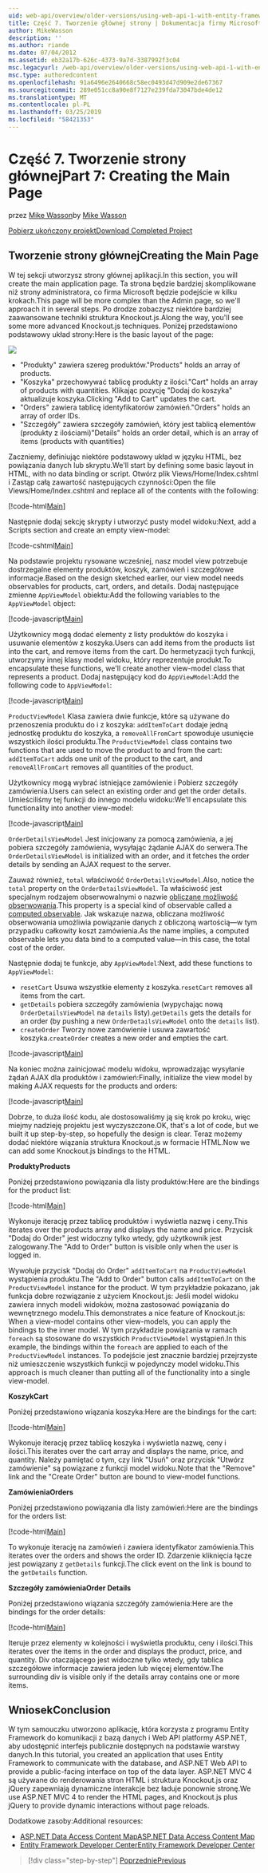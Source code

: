 ```yaml
---
uid: web-api/overview/older-versions/using-web-api-1-with-entity-framework-5/using-web-api-with-entity-framework-part-7
title: Część 7. Tworzenie głównej strony | Dokumentacja firmy Microsoft
author: MikeWasson
description: ''
ms.author: riande
ms.date: 07/04/2012
ms.assetid: eb32a17b-626c-4373-9a7d-3387992f3c04
msc.legacyurl: /web-api/overview/older-versions/using-web-api-1-with-entity-framework-5/using-web-api-with-entity-framework-part-7
msc.type: authoredcontent
ms.openlocfilehash: 91a6496e2640668c58ec0493d47d909e2de67367
ms.sourcegitcommit: 289e051cc8a90e8f7127e239fda73047bde4de12
ms.translationtype: MT
ms.contentlocale: pl-PL
ms.lasthandoff: 03/25/2019
ms.locfileid: "58421353"
---
```

<a name="part-7-creating-the-main-page"></a><span data-ttu-id="edcd6-102">Część 7. Tworzenie strony głównej</span><span class="sxs-lookup"><span data-stu-id="edcd6-102">Part 7: Creating the Main Page</span></span>
====================
<span data-ttu-id="edcd6-103">przez [Mike Wasson](https://github.com/MikeWasson)</span><span class="sxs-lookup"><span data-stu-id="edcd6-103">by [Mike Wasson](https://github.com/MikeWasson)</span></span>

[<span data-ttu-id="edcd6-104">Pobierz ukończony projekt</span><span class="sxs-lookup"><span data-stu-id="edcd6-104">Download Completed Project</span></span>](http://code.msdn.microsoft.com/ASP-NET-Web-API-with-afa30545)

## <a name="creating-the-main-page"></a><span data-ttu-id="edcd6-105">Tworzenie strony głównej</span><span class="sxs-lookup"><span data-stu-id="edcd6-105">Creating the Main Page</span></span>

<span data-ttu-id="edcd6-106">W tej sekcji utworzysz strony głównej aplikacji.</span><span class="sxs-lookup"><span data-stu-id="edcd6-106">In this section, you will create the main application page.</span></span> <span data-ttu-id="edcd6-107">Ta strona będzie bardziej skomplikowane niż strony administratora, co firma Microsoft będzie podejście w kilku krokach.</span><span class="sxs-lookup"><span data-stu-id="edcd6-107">This page will be more complex than the Admin page, so we'll approach it in several steps.</span></span> <span data-ttu-id="edcd6-108">Po drodze zobaczysz niektóre bardziej zaawansowane techniki struktura Knockout.js.</span><span class="sxs-lookup"><span data-stu-id="edcd6-108">Along the way, you'll see some more advanced Knockout.js techniques.</span></span> <span data-ttu-id="edcd6-109">Poniżej przedstawiono podstawowy układ strony:</span><span class="sxs-lookup"><span data-stu-id="edcd6-109">Here is the basic layout of the page:</span></span>

![](using-web-api-with-entity-framework-part-7/_static/image1.png)

- <span data-ttu-id="edcd6-110">"Produkty" zawiera szereg produktów.</span><span class="sxs-lookup"><span data-stu-id="edcd6-110">"Products" holds an array of products.</span></span>
- <span data-ttu-id="edcd6-111">"Koszyka" przechowywać tablicę produkty z ilości.</span><span class="sxs-lookup"><span data-stu-id="edcd6-111">"Cart" holds an array of products with quantities.</span></span> <span data-ttu-id="edcd6-112">Klikając pozycję "Dodaj do koszyka" aktualizuje koszyka.</span><span class="sxs-lookup"><span data-stu-id="edcd6-112">Clicking "Add to Cart" updates the cart.</span></span>
- <span data-ttu-id="edcd6-113">"Orders" zawiera tablicę identyfikatorów zamówień.</span><span class="sxs-lookup"><span data-stu-id="edcd6-113">"Orders" holds an array of order IDs.</span></span>
- <span data-ttu-id="edcd6-114">"Szczegóły" zawiera szczegóły zamówień, który jest tablicą elementów (produkty z ilościami)</span><span class="sxs-lookup"><span data-stu-id="edcd6-114">"Details" holds an order detail, which is an array of items (products with quantities)</span></span>

<span data-ttu-id="edcd6-115">Zaczniemy, definiując niektóre podstawowy układ w języku HTML, bez powiązania danych lub skryptu.</span><span class="sxs-lookup"><span data-stu-id="edcd6-115">We'll start by defining some basic layout in HTML, with no data binding or script.</span></span> <span data-ttu-id="edcd6-116">Otwórz plik Views/Home/Index.cshtml i Zastąp całą zawartość następujących czynności:</span><span class="sxs-lookup"><span data-stu-id="edcd6-116">Open the file Views/Home/Index.cshtml and replace all of the contents with the following:</span></span>

[!code-html[Main](using-web-api-with-entity-framework-part-7/samples/sample1.html)]

<span data-ttu-id="edcd6-117">Następnie dodaj sekcję skrypty i utworzyć pusty model widoku:</span><span class="sxs-lookup"><span data-stu-id="edcd6-117">Next, add a Scripts section and create an empty view-model:</span></span>

[!code-cshtml[Main](using-web-api-with-entity-framework-part-7/samples/sample2.cshtml)]

<span data-ttu-id="edcd6-118">Na podstawie projektu rysowane wcześniej, nasz model view potrzebuje dostrzegalne elementy produktów, koszyk, zamówień i szczegółowe informacje.</span><span class="sxs-lookup"><span data-stu-id="edcd6-118">Based on the design sketched earlier, our view model needs observables for products, cart, orders, and details.</span></span> <span data-ttu-id="edcd6-119">Dodaj następujące zmienne `AppViewModel` obiektu:</span><span class="sxs-lookup"><span data-stu-id="edcd6-119">Add the following variables to the `AppViewModel` object:</span></span>

[!code-javascript[Main](using-web-api-with-entity-framework-part-7/samples/sample3.js)]

<span data-ttu-id="edcd6-120">Użytkownicy mogą dodać elementy z listy produktów do koszyka i usuwanie elementów z koszyka.</span><span class="sxs-lookup"><span data-stu-id="edcd6-120">Users can add items from the products list into the cart, and remove items from the cart.</span></span> <span data-ttu-id="edcd6-121">Do hermetyzacji tych funkcji, utworzymy innej klasy model widoku, który reprezentuje produkt.</span><span class="sxs-lookup"><span data-stu-id="edcd6-121">To encapsulate these functions, we'll create another view-model class that represents a product.</span></span> <span data-ttu-id="edcd6-122">Dodaj następujący kod do `AppViewModel`:</span><span class="sxs-lookup"><span data-stu-id="edcd6-122">Add the following code to `AppViewModel`:</span></span>

[!code-javascript[Main](using-web-api-with-entity-framework-part-7/samples/sample4.js?highlight=4)]

<span data-ttu-id="edcd6-123">`ProductViewModel` Klasa zawiera dwie funkcje, które są używane do przenoszenia produktu do i z koszyka: `addItemToCart` dodaje jedną jednostkę produktu do koszyka, a `removeAllFromCart` spowoduje usunięcie wszystkich ilości produktu.</span><span class="sxs-lookup"><span data-stu-id="edcd6-123">The `ProductViewModel` class contains two functions that are used to move the product to and from the cart: `addItemToCart` adds one unit of the product to the cart, and `removeAllFromCart` removes all quantities of the product.</span></span>

<span data-ttu-id="edcd6-124">Użytkownicy mogą wybrać istniejące zamówienie i Pobierz szczegóły zamówienia.</span><span class="sxs-lookup"><span data-stu-id="edcd6-124">Users can select an existing order and get the order details.</span></span> <span data-ttu-id="edcd6-125">Umieściliśmy tej funkcji do innego modelu widoku:</span><span class="sxs-lookup"><span data-stu-id="edcd6-125">We'll encapsulate this functionality into another view-model:</span></span>

[!code-javascript[Main](using-web-api-with-entity-framework-part-7/samples/sample5.js?highlight=4)]

<span data-ttu-id="edcd6-126">`OrderDetailsViewModel` Jest inicjowany za pomocą zamówienia, a jej pobiera szczegóły zamówienia, wysyłając żądanie AJAX do serwera.</span><span class="sxs-lookup"><span data-stu-id="edcd6-126">The `OrderDetailsViewModel` is initialized with an order, and it fetches the order details by sending an AJAX request to the server.</span></span>

<span data-ttu-id="edcd6-127">Zauważ również, `total` właściwość `OrderDetailsViewModel`.</span><span class="sxs-lookup"><span data-stu-id="edcd6-127">Also, notice the `total` property on the `OrderDetailsViewModel`.</span></span> <span data-ttu-id="edcd6-128">Ta właściwość jest specjalnym rodzajem obserwowalnymi o nazwie [obliczane możliwość obserwowania](http://knockoutjs.com/documentation/computedObservables.html).</span><span class="sxs-lookup"><span data-stu-id="edcd6-128">This property is a special kind of observable called a [computed observable](http://knockoutjs.com/documentation/computedObservables.html).</span></span> <span data-ttu-id="edcd6-129">Jak wskazuje nazwa, obliczana możliwość obserwowania umożliwia powiązanie danych z obliczoną wartością&#8212;w tym przypadku całkowity koszt zamówienia.</span><span class="sxs-lookup"><span data-stu-id="edcd6-129">As the name implies, a computed observable lets you data bind to a computed value&#8212;in this case, the total cost of the order.</span></span>

<span data-ttu-id="edcd6-130">Następnie dodaj te funkcje, aby `AppViewModel`:</span><span class="sxs-lookup"><span data-stu-id="edcd6-130">Next, add these functions to `AppViewModel`:</span></span>

- <span data-ttu-id="edcd6-131">`resetCart` Usuwa wszystkie elementy z koszyka.</span><span class="sxs-lookup"><span data-stu-id="edcd6-131">`resetCart` removes all items from the cart.</span></span>
- <span data-ttu-id="edcd6-132">`getDetails` pobiera szczegóły zamówienia (wypychając nową `OrderDetailsViewModel` na `details` listy).</span><span class="sxs-lookup"><span data-stu-id="edcd6-132">`getDetails` gets the details for an order (by pushing a new `OrderDetailsViewModel` onto the `details` list).</span></span>
- <span data-ttu-id="edcd6-133">`createOrder` Tworzy nowe zamówienie i usuwa zawartość koszyka.</span><span class="sxs-lookup"><span data-stu-id="edcd6-133">`createOrder` creates a new order and empties the cart.</span></span>


[!code-javascript[Main](using-web-api-with-entity-framework-part-7/samples/sample6.js?highlight=4)]

<span data-ttu-id="edcd6-134">Na koniec można zainicjować modelu widoku, wprowadzając wysyłanie żądań AJAX dla produktów i zamówień:</span><span class="sxs-lookup"><span data-stu-id="edcd6-134">Finally, initialize the view model by making AJAX requests for the products and orders:</span></span>

[!code-javascript[Main](using-web-api-with-entity-framework-part-7/samples/sample7.js)]

<span data-ttu-id="edcd6-135">Dobrze, to duża ilość kodu, ale dostosowaliśmy ją się krok po kroku, więc miejmy nadzieję projektu jest wyczyszczone.</span><span class="sxs-lookup"><span data-stu-id="edcd6-135">OK, that's a lot of code, but we built it up step-by-step, so hopefully the design is clear.</span></span> <span data-ttu-id="edcd6-136">Teraz możemy dodać niektóre wiązania struktura Knockout.js w formacie HTML.</span><span class="sxs-lookup"><span data-stu-id="edcd6-136">Now we can add some Knockout.js bindings to the HTML.</span></span>

<span data-ttu-id="edcd6-137">**Produkty**</span><span class="sxs-lookup"><span data-stu-id="edcd6-137">**Products**</span></span>

<span data-ttu-id="edcd6-138">Poniżej przedstawiono powiązania dla listy produktów:</span><span class="sxs-lookup"><span data-stu-id="edcd6-138">Here are the bindings for the product list:</span></span>

[!code-html[Main](using-web-api-with-entity-framework-part-7/samples/sample8.html)]

<span data-ttu-id="edcd6-139">Wykonuje iterację przez tablicę produktów i wyświetla nazwę i ceny.</span><span class="sxs-lookup"><span data-stu-id="edcd6-139">This iterates over the products array and displays the name and price.</span></span> <span data-ttu-id="edcd6-140">Przycisk "Dodaj do Order" jest widoczny tylko wtedy, gdy użytkownik jest zalogowany.</span><span class="sxs-lookup"><span data-stu-id="edcd6-140">The "Add to Order" button is visible only when the user is logged in.</span></span>

<span data-ttu-id="edcd6-141">Wywołuje przycisk "Dodaj do Order" `addItemToCart` na `ProductViewModel` wystąpienia produktu.</span><span class="sxs-lookup"><span data-stu-id="edcd6-141">The "Add to Order" button calls `addItemToCart` on the `ProductViewModel` instance for the product.</span></span> <span data-ttu-id="edcd6-142">W tym przykładzie pokazano, jak funkcja dobre rozwiązanie z użyciem Knockout.js: Jeśli model widoku zawiera innych modeli widoków, można zastosować powiązania do wewnętrznego modelu.</span><span class="sxs-lookup"><span data-stu-id="edcd6-142">This demonstrates a nice feature of Knockout.js: When a view-model contains other view-models, you can apply the bindings to the inner model.</span></span> <span data-ttu-id="edcd6-143">W tym przykładzie powiązania w ramach `foreach` są stosowane do wszystkich `ProductViewModel` wystąpień.</span><span class="sxs-lookup"><span data-stu-id="edcd6-143">In this example, the bindings within the `foreach` are applied to each of the `ProductViewModel` instances.</span></span> <span data-ttu-id="edcd6-144">To podejście jest znacznie bardziej przejrzyste niż umieszczenie wszystkich funkcji w pojedynczy model widoku.</span><span class="sxs-lookup"><span data-stu-id="edcd6-144">This approach is much cleaner than putting all of the functionality into a single view-model.</span></span>

<span data-ttu-id="edcd6-145">**Koszyk**</span><span class="sxs-lookup"><span data-stu-id="edcd6-145">**Cart**</span></span>

<span data-ttu-id="edcd6-146">Poniżej przedstawiono wiązania koszyka:</span><span class="sxs-lookup"><span data-stu-id="edcd6-146">Here are the bindings for the cart:</span></span>

[!code-html[Main](using-web-api-with-entity-framework-part-7/samples/sample9.html)]

<span data-ttu-id="edcd6-147">Wykonuje iterację przez tablicę koszyka i wyświetla nazwę, ceny i ilości.</span><span class="sxs-lookup"><span data-stu-id="edcd6-147">This iterates over the cart array and displays the name, price, and quantity.</span></span> <span data-ttu-id="edcd6-148">Należy pamiętać o tym, czy link "Usuń" oraz przycisk "Utwórz zamówienie" są powiązane z funkcji model widoku.</span><span class="sxs-lookup"><span data-stu-id="edcd6-148">Note that the "Remove" link and the "Create Order" button are bound to view-model functions.</span></span>

<span data-ttu-id="edcd6-149">**Zamówienia**</span><span class="sxs-lookup"><span data-stu-id="edcd6-149">**Orders**</span></span>

<span data-ttu-id="edcd6-150">Poniżej przedstawiono powiązania dla listy zamówień:</span><span class="sxs-lookup"><span data-stu-id="edcd6-150">Here are the bindings for the orders list:</span></span>

[!code-html[Main](using-web-api-with-entity-framework-part-7/samples/sample10.html)]

<span data-ttu-id="edcd6-151">To wykonuje iterację na zamówień i zawiera identyfikator zamówienia.</span><span class="sxs-lookup"><span data-stu-id="edcd6-151">This iterates over the orders and shows the order ID.</span></span> <span data-ttu-id="edcd6-152">Zdarzenie kliknięcia łącze jest powiązany z `getDetails` funkcji.</span><span class="sxs-lookup"><span data-stu-id="edcd6-152">The click event on the link is bound to the `getDetails` function.</span></span>

<span data-ttu-id="edcd6-153">**Szczegóły zamówienia**</span><span class="sxs-lookup"><span data-stu-id="edcd6-153">**Order Details**</span></span>

<span data-ttu-id="edcd6-154">Poniżej przedstawiono wiązania szczegóły zamówienia:</span><span class="sxs-lookup"><span data-stu-id="edcd6-154">Here are the bindings for the order details:</span></span>

[!code-html[Main](using-web-api-with-entity-framework-part-7/samples/sample11.html)]

<span data-ttu-id="edcd6-155">Iteruje przez elementy w kolejności i wyświetla produktu, ceny i ilości.</span><span class="sxs-lookup"><span data-stu-id="edcd6-155">This iterates over the items in the order and displays the product, price, and quantity.</span></span> <span data-ttu-id="edcd6-156">Div otaczającego jest widoczne tylko wtedy, gdy tablica szczegółowe informacje zawiera jeden lub więcej elementów.</span><span class="sxs-lookup"><span data-stu-id="edcd6-156">The surrounding div is visible only if the details array contains one or more items.</span></span>

## <a name="conclusion"></a><span data-ttu-id="edcd6-157">Wniosek</span><span class="sxs-lookup"><span data-stu-id="edcd6-157">Conclusion</span></span>

<span data-ttu-id="edcd6-158">W tym samouczku utworzono aplikację, która korzysta z programu Entity Framework do komunikacji z bazą danych i Web API platformy ASP.NET, aby udostępnić interfejs publicznie dostępnych na podstawie warstwy danych.</span><span class="sxs-lookup"><span data-stu-id="edcd6-158">In this tutorial, you created an application that uses Entity Framework to communicate with the database, and ASP.NET Web API to provide a public-facing interface on top of the data layer.</span></span> <span data-ttu-id="edcd6-159">ASP.NET MVC 4 są używane do renderowania stron HTML i struktura Knockout.js oraz jQuery zapewniają dynamiczne interakcje bez ładuje ponownie stronę.</span><span class="sxs-lookup"><span data-stu-id="edcd6-159">We use ASP.NET MVC 4 to render the HTML pages, and Knockout.js plus jQuery to provide dynamic interactions without page reloads.</span></span>

<span data-ttu-id="edcd6-160">Dodatkowe zasoby:</span><span class="sxs-lookup"><span data-stu-id="edcd6-160">Additional resources:</span></span>

- [<span data-ttu-id="edcd6-161">ASP.NET Data Access Content Map</span><span class="sxs-lookup"><span data-stu-id="edcd6-161">ASP.NET Data Access Content Map</span></span>](https://msdn.microsoft.com/library/6759sth4.aspx)
- [<span data-ttu-id="edcd6-162">Entity Framework Developer Center</span><span class="sxs-lookup"><span data-stu-id="edcd6-162">Entity Framework Developer Center</span></span>](https://msdn.microsoft.com/data/ef)

> [!div class="step-by-step"]
> [<span data-ttu-id="edcd6-163">Poprzednie</span><span class="sxs-lookup"><span data-stu-id="edcd6-163">Previous</span></span>](using-web-api-with-entity-framework-part-6.md)
